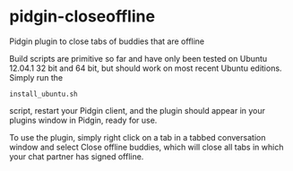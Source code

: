 pidgin-closeoffline
===================

Pidgin plugin to close tabs of buddies that are offline

Build scripts are primitive so far and have only been tested on Ubuntu 12.04.1
32 bit and 64 bit, but should work on most recent Ubuntu editions. Simply run
the 

    install_ubuntu.sh

script, restart your Pidgin client, and the plugin should appear in your plugins
window in Pidgin, ready for use.

To use the plugin, simply right click on a tab in a tabbed conversation window
and select Close offline buddies, which will close all tabs in which your chat
partner has signed offline.

